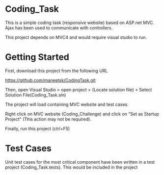 # Coding_Task

This is a simple coding task (responsive website) based on ASP.net MVC. Ajax has been used to communicate with controllers. 

This project depends on MVC4 and would require visual studio to run.

# Getting Started

First, download this project from the following URL

https://github.com/maneetsk/CodingTask.git

Then, open Visual Studio > open project > {Locate solution file} > Select Solution File(Coding_Task.sln)

The project will load containing MVC website and test cases.

Right click on MVC website (Coding_Challenge) and click on "Set as Startup Project" (This action may not be required).

Finally, run this project (ctrl+F5)

# Test Cases

Unit test cases for the most critical component have been written in a test project (Coding_Task.tests). This would be included in the project
